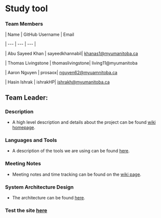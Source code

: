 #  Study tool

###  Team Members

| Name | GitHub Username | Email

| --- | --- | --- |

| Abu Sayeed Khan | sayeedkhannabil| khanas1@myumanitoba.ca

| Thomas Livingstone | thomaslivingstone| living11@myumanitoba

| Aaron Nguyen | prosaox| nguyen62@myuamnitoba.ca

| Hasin Ishrak | ishrakHP| ishrakh@myumanitoba.ca

##  Team Leader:


###  Description

* A high level description and details about the project can be found [wiki homepage](https://github.com/itslupus/gamersnet/wiki).

###  Languages and Tools

* A description of the tools we are using can be found [here](https://github.com/itslupus/gamersnet/wiki/Tools-&-Tech).

###  Meeting Notes

* Meeting notes and time tracking can be found on the [wiki page](https://docs.google.com/document/d/1nHNjDFKz58vKdYaAvIFt5yOYvE227KUHMwHV7Y2iXUo/edit).

###  System Architecture Design

* The architecture can be found [here](https://github.com/itslupus/gamersnet/wiki/Architecture).

###  Test the site [here]()
